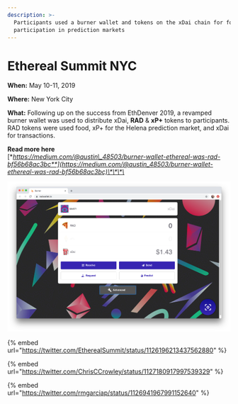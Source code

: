 ```yaml
---
description: >-
  Participants used a burner wallet and tokens on the xDai chain for food and
  participation in prediction markets
---
```


# Ethereal Summit NYC

**When:** May 10-11, 2019

**Where:** New York City

**What:** Following up on the success from EthDenver 2019,  a revamped burner wallet was used to distribute xDai, **RAD** & **xP+** tokens to participants. RAD tokens were used food, xP+ for the Helena prediction market, and xDai for transactions. 

**Read more here**  
[**https://medium.com/@austin\_48503/burner-wallet-ethereal-was-rad-bf56b68ac3bc**](https://medium.com/@austin_48503/burner-wallet-ethereal-was-rad-bf56b68ac3bc)\*\*\*\*

![radwallet.io - xP+ tokens not pictured](../../../.gitbook/assets/radwallet.io.png)

{% embed url="https://twitter.com/EtherealSummit/status/1126196213437562880" %}

{% embed url="https://twitter.com/ChrisCCrowley/status/1127180917997539329" %}

{% embed url="https://twitter.com/rmgarciap/status/1126941967991152640" %}



